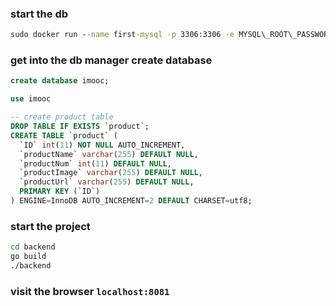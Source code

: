 ### start the db
```cmd
sudo docker run --name first-mysql -p 3306:3306 -e MYSQL\_ROOT\_PASSWORD=123456 -d mysql:5.6
```

### get into the db manager create database
```sql
create database imooc;

use imooc

-- create product table
DROP TABLE IF EXISTS `product`;
CREATE TABLE `product` (
  `ID` int(11) NOT NULL AUTO_INCREMENT,
  `productName` varchar(255) DEFAULT NULL,
  `productNum` int(11) DEFAULT NULL,
  `productImage` varchar(255) DEFAULT NULL,
  `productUrl` varchar(255) DEFAULT NULL,
  PRIMARY KEY (`ID`)
) ENGINE=InnoDB AUTO_INCREMENT=2 DEFAULT CHARSET=utf8;
```

### start the project
```cmd
cd backend
go build
./backend
```

### visit the browser `localhost:8081`
